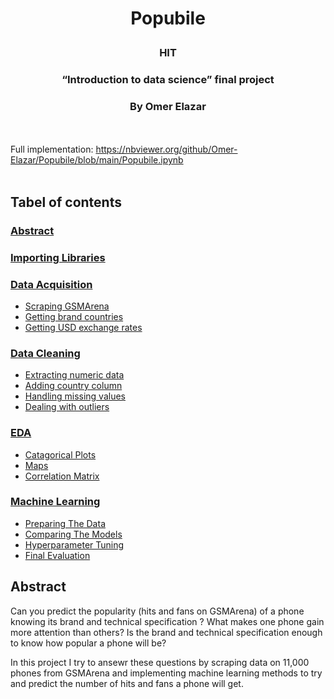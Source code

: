 # <p align="center">**Popubile**</p>
### <p align="center">HIT</p>
### <p align="center">“Introduction to data science” final project</p>
### <p align="center">By Omer Elazar</p>
<br><br>
Full implementation:
https://nbviewer.org/github/Omer-Elazar/Popubile/blob/main/Popubile.ipynb
<br><br>
## Tabel of contents

### <a href="https://nbviewer.org/github/Omer-Elazar/Popubile/blob/main/Popubile.ipynb#abstract">Abstract</a>


### <a href="https://nbviewer.org/github/Omer-Elazar/Popubile/blob/main/Popubile.ipynb#ImportingLibraries">Importing Libraries</a>


### <a href="https://nbviewer.org/github/Omer-Elazar/Popubile/blob/main/Popubile.ipynb#dataAcquisition">Data Acquisition</a>
 - <a href="https://nbviewer.org/github/Omer-Elazar/Popubile/blob/main/Popubile.ipynb#ScrapingGSMArena">Scraping GSMArena</a>
 - <a href="https://nbviewer.org/github/Omer-Elazar/Popubile/blob/main/Popubile.ipynb#Gettingbrandcountries">Getting brand countries</a>
 - <a href="https://nbviewer.org/github/Omer-Elazar/Popubile/blob/main/Popubile.ipynb#GettingUSDexchangerates">Getting USD exchange rates</a>

### <a href="https://nbviewer.org/github/Omer-Elazar/Popubile/blob/main/Popubile.ipynb#DataCleaning">Data Cleaning</a>
 - <a href="https://nbviewer.org/github/Omer-Elazar/Popubile/blob/main/Popubile.ipynb#Extractingnumericdata">Extracting numeric data</a>
 - <a href="https://nbviewer.org/github/Omer-Elazar/Popubile/blob/main/Popubile.ipynb#Addingcountrycolumn">Adding country column</a>
 - <a href="https://nbviewer.org/github/Omer-Elazar/Popubile/blob/main/Popubile.ipynb#Handlingmissingvalues">Handling missing values</a>
 - <a href="https://nbviewer.org/github/Omer-Elazar/Popubile/blob/main/Popubile.ipynb#Dealingwithoutliers">Dealing with outliers</a>


### <a href="https://nbviewer.org/github/Omer-Elazar/Popubile/blob/main/Popubile.ipynb#Eda">EDA</a>
 - <a href="https://nbviewer.org/github/Omer-Elazar/Popubile/blob/main/Popubile.ipynb#CatagoricalPlots">Catagorical Plots</a>
 - <a href="https://nbviewer.org/github/Omer-Elazar/Popubile/blob/main/Popubile.ipynb#Maps">Maps</a>
 - <a href="https://nbviewer.org/github/Omer-Elazar/Popubile/blob/main/Popubile.ipynb#CorrelationMatrix">Correlation Matrix</a>


### <a href="https://nbviewer.org/github/Omer-Elazar/Popubile/blob/main/Popubile.ipynb#MachineLearning">Machine Learning</a>
 - <a href="https://nbviewer.org/github/Omer-Elazar/Popubile/blob/main/Popubile.ipynb#PreparingTheData">Preparing The Data</a>
 - <a href="https://nbviewer.org/github/Omer-Elazar/Popubile/blob/main/Popubile.ipynb#ComparingTheModels">Comparing The Models</a>
 - <a href="https://nbviewer.org/github/Omer-Elazar/Popubile/blob/main/Popubile.ipynb#HyperparameterTuning">Hyperparameter Tuning</a>
 - <a href="https://nbviewer.org/github/Omer-Elazar/Popubile/blob/main/Popubile.ipynb#FinalEvaluation">Final Evaluation</a>




## Abstract

Can you predict the popularity (hits and fans on GSMArena) of a phone knowing its brand and technical specification ?
What makes one phone gain more attention than others? Is the brand and technical specification enough to know how popular a phone will be?

In this project I try to ansewr these questions by scraping data on 11,000 phones from GSMArena and implementing machine learning methods to try and predict the number of hits and fans a phone will get.
